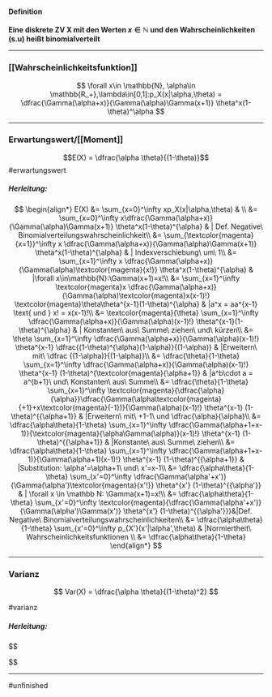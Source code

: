 #### Definition
**Eine diskrete ZV X mit den Werten $x \in \mathbb{N}$ und den Wahrscheinlichkeiten (s.u) heißt binomialverteilt**

----------------------- 

### [[Wahrscheinlichkeitsfunktion]]

$$
\forall x\in \mathbb{N}, \alpha\in \mathbb{R_+},\lambda\in[0,1]:p_X(x|\alpha,\theta) = \dfrac{\Gamma(\alpha+x)}{\Gamma(\alpha)\Gamma(x+1)} \theta^x(1-\theta)^\alpha
$$

----------------
### Erwartungswert/[[Moment]]

$$E(X) = \dfrac{\alpha \theta}{(1-\theta)}$$ #erwartungswert

##### Herleitung:
$$
\begin{align*}
    E(X) &= \sum_{x=0}^\infty xp_X(x|\alpha,\theta) & \\
    &= \sum_{x=0}^\infty x\dfrac{\Gamma(\alpha+x)}{\Gamma(\alpha)\Gamma(x+1)} \theta^x(1-\theta)^{\alpha} & | Def. Negative\ Binomialverteilungswahrscheinlichkeit\\
&= \sum_{\textcolor{magenta}{x=1}}^\infty x \dfrac{\Gamma(\alpha+x)}{\Gamma(\alpha)\Gamma(x+1)} \theta^x(1-\theta)^{\alpha} & | Indexverschiebung\ um\ 1\\
&= \sum_{x=1}^\infty x \dfrac{\Gamma(\alpha+x)}{\Gamma(\alpha)\textcolor{magenta}{x!}} \theta^x(1-\theta)^{\alpha} & |\forall x\in\mathbb{N}:\Gamma(x+1)=x!\\
&= \sum_{x=1}^\infty \textcolor{magenta}x \dfrac{\Gamma(\alpha+x)}{\Gamma(\alpha)\textcolor{magenta}x(x-1)!} \textcolor{magenta}\theta\theta^{x-1}(1-\theta)^{\alpha} & |a^x = aa^{x-1} \text{ und } x! = x(x-1)!\\
&= \textcolor{magenta}{\theta} \sum_{x=1}^\infty \dfrac{\Gamma(\alpha+x)}{\Gamma(\alpha)(x-1)!} \theta^{x-1}(1-\theta)^{\alpha} & | Konstanten\ aus\ Summe\ ziehen\ und\ kürzen\\
&= \theta \sum_{x=1}^\infty \dfrac{\Gamma(\alpha+x)}{\Gamma(\alpha)(x-1)!} \theta^{x-1} \dfrac{(1-\theta)^{\alpha}(1-\alpha)}{(1-\alpha)} & |Erweitern\ mit\ \dfrac {(1-\alpha)}{(1-\alpha)}\\
&= \dfrac{\theta}{1-\theta} \sum_{x=1}^\infty \dfrac{\Gamma(\alpha+x)}{\Gamma(\alpha)(x-1)!} \theta^{x-1} (1-\theta)^{\textcolor{magenta}{\alpha+1}} & |a^b\cdot a = a^{b+1}\ und\ Konstanten\ aus\ Summe\\
&= \dfrac{\theta}{1-\theta} \sum_{x=1}^\infty \textcolor{magenta}{\dfrac{\alpha}{\alpha}}\dfrac{\Gamma(\alpha\textcolor{magenta}{+1}+x\textcolor{magenta}{-1})}{\Gamma(\alpha)(x-1)!} \theta^{x-1} (1-\theta)^{{\alpha+1}} & |Erweitern\ mit\ +1-1\ und \dfrac{\alpha}{\alpha}\\
&= \dfrac{\alpha\theta}{1-\theta} \sum_{x=1}^\infty \dfrac{\Gamma(\alpha+1+x-1)}{\textcolor{magenta}{\alpha\Gamma(\alpha)}(x-1)!} \theta^{x-1} (1-\theta)^{{\alpha+1}} & |Konstante\ aus\ Summe\ ziehen\\
&= \dfrac{\alpha\theta}{1-\theta} \sum_{x=1}^\infty \dfrac{\Gamma(\alpha+1+x-1)}{\Gamma(\alpha+1)(x-1)!} \theta^{x-1} (1-\theta)^{{\alpha+1}} & |Substitution: \alpha'=\alpha+1\ und\ x'=x-1\\
&= \dfrac{\alpha\theta}{1-\theta} \sum_{x'=0}^\infty \dfrac{\Gamma(\alpha'+x')}{\Gamma(\alpha')\textcolor{magenta}{x'!}} \theta^{x'} (1-\theta)^{{\alpha'}} & | \forall x \in \mathbb N: \Gamma(x+1)=x!\\
&= \dfrac{\alpha\theta}{1-\theta} \sum_{x'=0}^\infty \textcolor{magenta}{\dfrac{\Gamma(\alpha'+x')}{\Gamma(\alpha')\Gamma(x')} \theta^{x'} (1-\theta)^{{\alpha'}}}&|Def. Negative\ Binomialverteilungswahrscheinlichkeiten\\
&= \dfrac{\alpha\theta}{1-\theta} \sum_{x'=0}^\infty p_{X'}(x'|\alpha',\theta) & |Normiertheit\ Wahrscheinlichkeitsfunktionen \\
&= \dfrac{\alpha\theta}{1-\theta}
\end{align*}
$$

-------------
### Varianz

$$
Var(X) = \dfrac{\alpha \theta}{(1-\theta)^2}
$$

#varianz
##### Herleitung:
$$

$$

---------------

#unfinished 